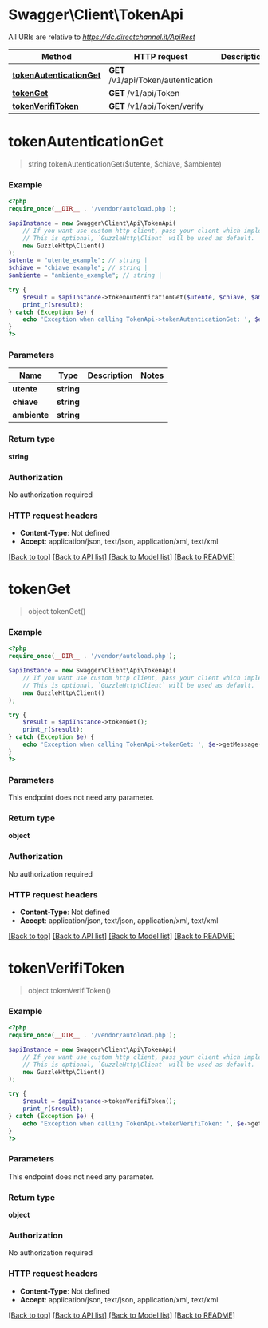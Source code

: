 # Swagger\Client\TokenApi

All URIs are relative to *https://dc.directchannel.it/ApiRest*

Method | HTTP request | Description
------------- | ------------- | -------------
[**tokenAutenticationGet**](TokenApi.md#tokenAutenticationGet) | **GET** /v1/api/Token/autentication | 
[**tokenGet**](TokenApi.md#tokenGet) | **GET** /v1/api/Token | 
[**tokenVerifiToken**](TokenApi.md#tokenVerifiToken) | **GET** /v1/api/Token/verify | 


# **tokenAutenticationGet**
> string tokenAutenticationGet($utente, $chiave, $ambiente)



### Example
```php
<?php
require_once(__DIR__ . '/vendor/autoload.php');

$apiInstance = new Swagger\Client\Api\TokenApi(
    // If you want use custom http client, pass your client which implements `GuzzleHttp\ClientInterface`.
    // This is optional, `GuzzleHttp\Client` will be used as default.
    new GuzzleHttp\Client()
);
$utente = "utente_example"; // string | 
$chiave = "chiave_example"; // string | 
$ambiente = "ambiente_example"; // string | 

try {
    $result = $apiInstance->tokenAutenticationGet($utente, $chiave, $ambiente);
    print_r($result);
} catch (Exception $e) {
    echo 'Exception when calling TokenApi->tokenAutenticationGet: ', $e->getMessage(), PHP_EOL;
}
?>
```

### Parameters

Name | Type | Description  | Notes
------------- | ------------- | ------------- | -------------
 **utente** | **string**|  |
 **chiave** | **string**|  |
 **ambiente** | **string**|  |

### Return type

**string**

### Authorization

No authorization required

### HTTP request headers

 - **Content-Type**: Not defined
 - **Accept**: application/json, text/json, application/xml, text/xml

[[Back to top]](#) [[Back to API list]](../../README.md#documentation-for-api-endpoints) [[Back to Model list]](../../README.md#documentation-for-models) [[Back to README]](../../README.md)

# **tokenGet**
> object tokenGet()



### Example
```php
<?php
require_once(__DIR__ . '/vendor/autoload.php');

$apiInstance = new Swagger\Client\Api\TokenApi(
    // If you want use custom http client, pass your client which implements `GuzzleHttp\ClientInterface`.
    // This is optional, `GuzzleHttp\Client` will be used as default.
    new GuzzleHttp\Client()
);

try {
    $result = $apiInstance->tokenGet();
    print_r($result);
} catch (Exception $e) {
    echo 'Exception when calling TokenApi->tokenGet: ', $e->getMessage(), PHP_EOL;
}
?>
```

### Parameters
This endpoint does not need any parameter.

### Return type

**object**

### Authorization

No authorization required

### HTTP request headers

 - **Content-Type**: Not defined
 - **Accept**: application/json, text/json, application/xml, text/xml

[[Back to top]](#) [[Back to API list]](../../README.md#documentation-for-api-endpoints) [[Back to Model list]](../../README.md#documentation-for-models) [[Back to README]](../../README.md)

# **tokenVerifiToken**
> object tokenVerifiToken()



### Example
```php
<?php
require_once(__DIR__ . '/vendor/autoload.php');

$apiInstance = new Swagger\Client\Api\TokenApi(
    // If you want use custom http client, pass your client which implements `GuzzleHttp\ClientInterface`.
    // This is optional, `GuzzleHttp\Client` will be used as default.
    new GuzzleHttp\Client()
);

try {
    $result = $apiInstance->tokenVerifiToken();
    print_r($result);
} catch (Exception $e) {
    echo 'Exception when calling TokenApi->tokenVerifiToken: ', $e->getMessage(), PHP_EOL;
}
?>
```

### Parameters
This endpoint does not need any parameter.

### Return type

**object**

### Authorization

No authorization required

### HTTP request headers

 - **Content-Type**: Not defined
 - **Accept**: application/json, text/json, application/xml, text/xml

[[Back to top]](#) [[Back to API list]](../../README.md#documentation-for-api-endpoints) [[Back to Model list]](../../README.md#documentation-for-models) [[Back to README]](../../README.md)

